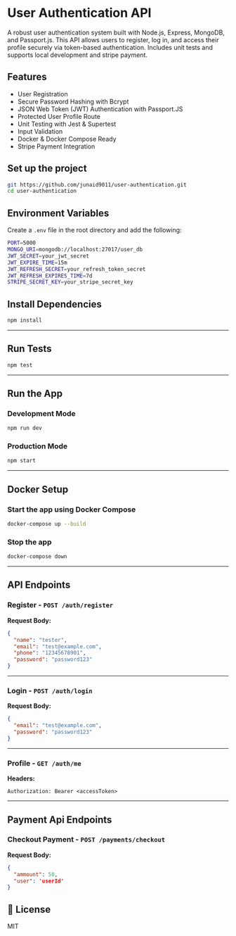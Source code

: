 # User Authentication API

A robust user authentication system built with Node.js, Express, MongoDB, and Passport.js. This API allows users to register, log in, and access their profile securely via token-based authentication. Includes unit tests and supports local development and stripe payment.

## Features

- User Registration
- Secure Password Hashing with Bcrypt
- JSON Web Token (JWT) Authentication with Passport.JS
- Protected User Profile Route
- Unit Testing with Jest & Supertest
- Input Validation
- Docker & Docker Compose Ready
- Stripe Payment Integration


## Set up the project
```bash
git https://github.com/junaid9011/user-authentication.git
cd user-authentication 
```

## Environment Variables

Create a `.env` file in the root directory and add the following:

```bash
PORT=5000
MONGO_URI=mongodb://localhost:27017/user_db
JWT_SECRET=your_jwt_secret
JWT_EXPIRE_TIME=15m
JWT_REFRESH_SECRET=your_refresh_token_secret
JWT_REFRESH_EXPIRES_TIME=7d
STRIPE_SECRET_KEY=your_stripe_secret_key
```



## Install Dependencies

```bash
npm install
```

---

## Run Tests

```bash
npm test
```

---

## Run the App

###  Development Mode

```bash
npm run dev
```

### Production Mode

```bash
npm start
```

---

## Docker Setup

### Start the app using Docker Compose

```bash
docker-compose up --build
```

### Stop the app

```bash
docker-compose down
```

---

## API Endpoints

### Register - `POST /auth/register`

**Request Body:**

```json
{
  "name": "tester",
  "email": "test@example.com",
  "phone": "12345678901",
  "password": "password123"
}
```

---

### Login - `POST /auth/login`

**Request Body:**

```json
{
  "email": "test@example.com",
  "password": "password123"
}
```

---

###  Profile - `GET /auth/me`

**Headers:**

```
Authorization: Bearer <accessToken>
```

---

## Payment Api Endpoints

### Checkout Payment - `POST /payments/checkout`

**Request Body:**

```json
{
  "ammount": 50,
  "user": 'userId'
}
```


## 📝 License

MIT



